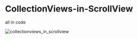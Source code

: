 # CollectionViews-in-ScrollView

all in code
    
![collectionviews_in_scrollview](https://user-images.githubusercontent.com/66776472/93968636-0bf10f00-fda5-11ea-944c-e16c2c2dd6d5.gif)

    
